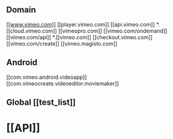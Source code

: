 ## Domain
[[www.vimeo.com]]
[[player.vimeo.com]]
[[api.vimeo.com]]
*.[[cloud.vimeo.com]]
[[vimeopro.com]]
[[vimeo.com/ondemand]]
[[vimeo.com/api]]
*.[[vimeo.com]]
[[checkout.vimeo.com]]
[[vimeo.com/create]]
[[vimeo.magisto.com]]
## Android
[[com.vimeo.android.videoapp]]
[[com.vimeocreate.videoeditor.moviemaker]]

## Global [[test_list]]

# [[API]]
